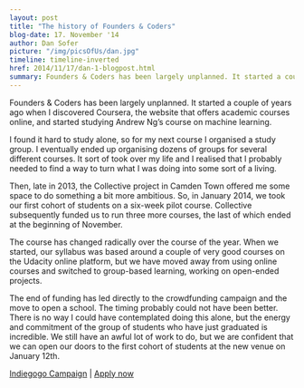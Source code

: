 ```yaml
---
layout: post
title: "The history of Founders & Coders"
blog-date: 17. November '14
author: Dan Sofer
picture: "/img/picsOfUs/dan.jpg"
timeline: timeline-inverted
href: 2014/11/17/dan-1-blogpost.html
summary: Founders & Coders has been largely unplanned. It started a couple of years ago when I discovered Coursera, the website that offers academic courses online, and started studying Andrew Ng’s course on machine learning...
---
```


Founders & Coders has been largely unplanned. It started a couple of years ago when I discovered Coursera, the website that offers academic courses online, and started studying Andrew Ng’s course on machine learning.

I found it hard to study alone, so for my next course I organised a study group. I eventually ended up organising dozens of groups for several different courses. It sort of took over my life and I realised that I probably needed to find a way to turn what I was doing into some sort of a living. 

Then, late in 2013, the Collective project in Camden Town offered me some space to do something a bit more ambitious. So, in January 2014, we took our first cohort of students on a six-week pilot course.  Collective subsequently funded us to run three more courses, the last of which ended at the beginning of November. 

The course has changed radically over the course of the year. When we started, our syllabus was based around a couple of very good courses on the Udacity online platform, but we have moved away from using online courses and switched to group-based learning, working on open-ended projects.

The end of funding has led directly to the crowdfunding campaign and the move to open a school. The timing probably could not have been better. There is no way I could have contemplated doing this alone, but the energy and commitment of the group of students who have just graduated is incredible. We still have an awful lot of work to do, but we are confident that we can open our doors to the first cohort of students at the new venue on January 12th.

[Indiegogo Campaign]
 | [Apply now]

 
[Indiegogo Campaign]: https://www.indiegogo.com/projects/founders-coders-a-free-coding-academy-in-london/x/9119168 "contribute"

[Apply now]: /apply.html "apply"
